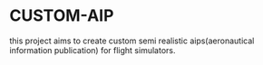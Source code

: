 # CUSTOM-AIP 
this project aims to create custom semi realistic aips(aeronautical information publication) for flight simulators.
